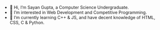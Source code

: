 - 👋 Hi, I’m Sayan Gupta, a Computer Science Undergraduate.
- 👀 I’m interested in Web Development and Competitive Programming.
- 🌱 I’m currently learning C++ & JS, and have decent knowledge of HTML, CSS, C & Python.

<!---
Sayan-001/Sayan-001 is a ✨ special ✨ repository because its `README.md` (this file) appears on your GitHub profile.
You can click the Preview link to take a look at your changes.
--->
